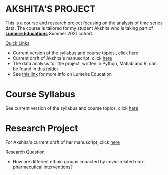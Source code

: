 # AKSHITA'S PROJECT

This is a course and research project focusing on the analysis of time series data. The course is tailored for my student Akshita who is taking part of **<u>Lumeire Educations</u>** Summer 2021 cohort. 

<u>Quick Links</u>

- Current version of the syllabus and course topics , click [here](SCHEDULE.md) 
- Current draft of Akshita's manuscript, click  [here](MANUSCRIPT.md) 
- The data analysis for the project, written in Python, Matlab and R, can be found in [this folder](aksANALYZE)   
- See [this link](https://www.lumiere-education.com/)  for more info on Lumeire Education

# Course Syllabus 

See current version of the syllabus and course topics, click [here](SCHEDULE.md) 

# Research Project

For Akshita's current draft of her manuscript, click  [here](MANUSCRIPT.md) 

Research Question

- How are different ethnic groups impacted by covid-related non-pharmecutical interventions?
